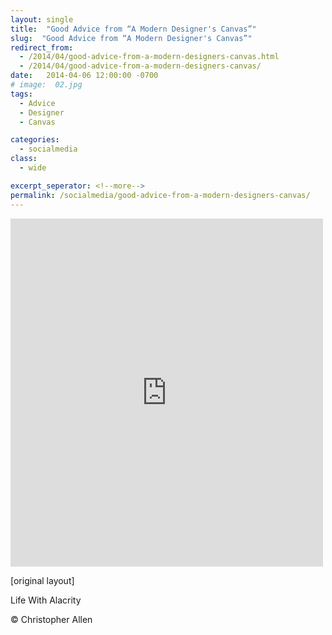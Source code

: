 ```yaml
---
layout: single
title:  "Good Advice from “A Modern Designer's Canvas”"
slug:  "Good Advice from “A Modern Designer's Canvas”"
redirect_from:
  - /2014/04/good-advice-from-a-modern-designers-canvas.html
  - /2014/04/good-advice-from-a-modern-designers-canvas/
date:   2014-04-06 12:00:00 -0700
# image:  02.jpg
tags: 
  - Advice
  - Designer
  - Canvas

categories:
  - socialmedia
class:
  - wide

excerpt_seperator: <!--more-->
permalink: /socialmedia/good-advice-from-a-modern-designers-canvas/
---
```


<iframe src="https://www.facebook.com/plugins/post.php?href=https%3A%2F%2Fwww.facebook.com%2FChristopherRayAllen%2Fposts%2F10152335412845540&show_text=true&width=500" width="500" height="557" style="border:none;overflow:hidden" scrolling="no" frameborder="0" allowfullscreen="true" allow="autoplay; clipboard-write; encrypted-media; picture-in-picture; web-share"></iframe>

[original layout]

Life With Alacrity

© Christopher Allen


